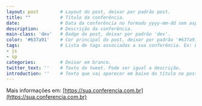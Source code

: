 ```yaml
---
layout: post        # Layout do post, deixar por padrão post.
title: ""           # Título da conferência. 
date:               # Data da conferência no formado yyyy-mm-dd sem aspas.
description:        # Descrição da conferência.
main-class: 'dev'   # Badge do post, deixar por padrão 'dev'.
color: '#637a91'    # Cor principal do post, deixar por padrão '#637a91'. 
tags:               # Lista de tags associadas a sua conferência. Ex: Linguagem (js) e estado (sp). Caso seja mais de uma linguagem use apenas geral.
- js
- sp
categories:         # Deixar em branco.
twitter_text: ''    # Texto do tweet. Pode ser igual a descrição.
introduction: ''    # Texto que vai aparecer em baixo do título no post.
---
```


<!-- Descrição da sua conferência. -->

Mais informações em: [https://sua.conferencia.com.br](https://sua.conferencia.com.br) <!-- Link oficial da conferência. -->
